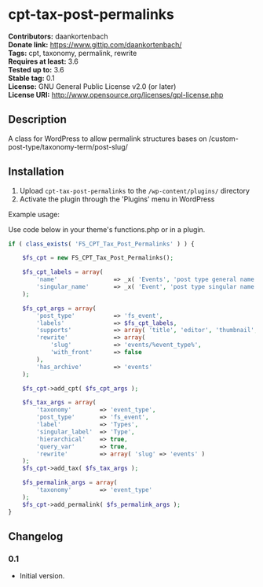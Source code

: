 # cpt-tax-post-permalinks #

**Contributors:** daankortenbach  
**Donate link:** https://www.gittip.com/daankortenbach/  
**Tags:** cpt, taxonomy, permalink, rewrite  
**Requires at least:** 3.6  
**Tested up to:** 3.6  
**Stable tag:** 0.1  
**License:** GNU General Public License v2.0 (or later)  
**License URI:** http://www.opensource.org/licenses/gpl-license.php  

## Description ##

A class for WordPress to allow permalink structures bases on /custom-post-type/taxonomy-term/post-slug/

## Installation ##

1. Upload `cpt-tax-post-permalinks` to the `/wp-content/plugins/` directory
1. Activate the plugin through the 'Plugins' menu in WordPress

Example usage:

Use code below in your theme's functions.php or in a plugin.

```php
if ( class_exists( 'FS_CPT_Tax_Post_Permalinks' ) ) {

    $fs_cpt = new FS_CPT_Tax_Post_Permalinks();

    $fs_cpt_labels = array(
        'name'                => _x( 'Events', 'post type general name' ),
        'singular_name'       => _x( 'Event', 'post type singular name' )
    );

    $fs_cpt_args = array(
        'post_type'           => 'fs_event',
        'labels'              => $fs_cpt_labels,
        'supports'            => array( 'title', 'editor', 'thumbnail', 'excerpt' ),
        'rewrite'             => array(
            'slug'            => 'events/%event_type%',
            'with_front'      => false
        ),
        'has_archive'         => 'events'
    );

    $fs_cpt->add_cpt( $fs_cpt_args );

    $fs_tax_args = array(
        'taxonomy'        => 'event_type',
        'post_type'       => 'fs_event',
        'label'           => 'Types',
        'singular_label'  => 'Type',
        'hierarchical'    => true,
        'query_var'       => true,
        'rewrite'         => array( 'slug' => 'events' )
    );
    $fs_cpt->add_tax( $fs_tax_args );

    $fs_permalink_args = array(
        'taxonomy'        => 'event_type'
    );
    $fs_cpt->add_permalink( $fs_permalink_args );
}
```

## Changelog ##

### 0.1 ###
* Initial version.
